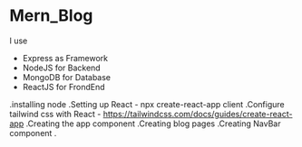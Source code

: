 # Mern_Blog

I use 
  - Express as Framework
  - NodeJS for Backend
  - MongoDB for Database
  - ReactJS for FrondEnd

.installing node
.Setting up React - npx create-react-app client
.Configure tailwind css with React - https://tailwindcss.com/docs/guides/create-react-app
.Creating the app component
.Creating blog pages
.Creating NavBar component
.
